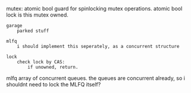 mutex:
	atomic bool guard
		for spinlocking mutex operations.
	atomic bool lock
		is this mutex owned.
	
	garage
		parked stuff
	
	mlfq
		i should implement this seperately, as a concurrent structure

	lock
		check lock by CAS:
			if unowned, return.
		


mlfq
	array of concurrent queues.
	the queues are concurrent already, so i shouldnt need to lock the MLFQ itself?
